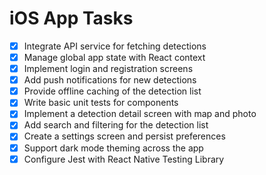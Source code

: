 # iOS App Tasks

- [x] Integrate API service for fetching detections
- [x] Manage global app state with React context
- [x] Implement login and registration screens
- [x] Add push notifications for new detections
- [x] Provide offline caching of the detection list
- [x] Write basic unit tests for components
- [x] Implement a detection detail screen with map and photo
- [x] Add search and filtering for the detection list
- [x] Create a settings screen and persist preferences
- [x] Support dark mode theming across the app
- [x] Configure Jest with React Native Testing Library
